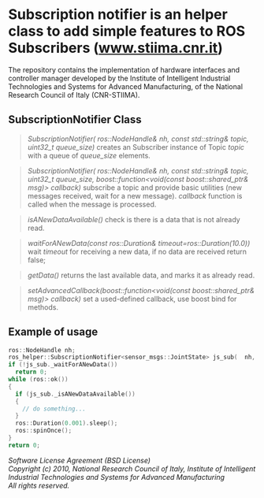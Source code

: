 # Subscription notifier is an helper class to add simple features to ROS Subscribers (www.stiima.cnr.it)

The repository contains the implementation of hardware interfaces and controller manager developed by the Institute of Intelligent Industrial Technologies and Systems for Advanced Manufacturing, of the National Research Council of Italy (CNR-STIIMA).

## SubscriptionNotifier Class
> _SubscriptionNotifier(  ros::NodeHandle& nh, const std::string& topic, uint32_t queue_size)_
creates an Subscriber instance of Topic _topic_ with a queue of _queue_size_ elements.

> _SubscriptionNotifier(  ros::NodeHandle& nh, const std::string& topic, uint32_t queue_size, boost::function<void(const boost::shared_ptr<T const>& msg)> callback)_
      subscribe a topic and provide basic utilities (new messages received, wait for a new message). *callback* function is called when the message is processed. 

> _isANewDataAvailable()_ check is there is a data that is not already read.

> _waitForANewData(const ros::Duration& timeout=ros::Duration(10.0))_ wait _timeout_ for receiving a new data, if no data are received return false;

> _getData()_ returns the last available data, and marks it as already read.

> _setAdvancedCallback(boost::function<void(const boost::shared_ptr<T const>& msg)> callback)_  set a used-defined callback, use boost bind for methods.

## Example of usage

```c++
ros::NodeHandle nh;
ros_helper::SubscriptionNotifier<sensor_msgs::JointState> js_sub(  nh, "joint_states", 10);
if (!js_sub._waitForANewData())
  return 0;
while (ros::ok())
{
  if (js_sub._isANewDataAvailable())
  {
    // do something...
  }
  ros::Duration(0.001).sleep();
  ros::spinOnce();
}
return 0;
```


_Software License Agreement (BSD License)_    
_Copyright (c) 2010, National Research Council of Italy, Institute of Intelligent Industrial Technologies and Systems for Advanced Manufacturing_    
_All rights reserved._